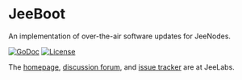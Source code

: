# JeeBoot

An implementation of over-the-air software updates for JeeNodes.  

[![GoDoc][G]][D] [![License][B]][L]

The [homepage][H], [discussion forum][F], and [issue tracker][I] are at JeeLabs.

[G]: https://godoc.org/github.com/jcw/jeeboot/server?status.png
[D]: https://godoc.org/github.com/jcw/jeeboot/server
[B]: http://img.shields.io/badge/license-MIT-brightgreen.svg
[L]: http://opensource.org/licenses/MIT

[H]: http://jeelabs.net/projects/jeeboot/wiki
[F]: http://jeelabs.net/projects/cafe/boards/9
[I]: http://jeelabs.net/projects/development/issues
